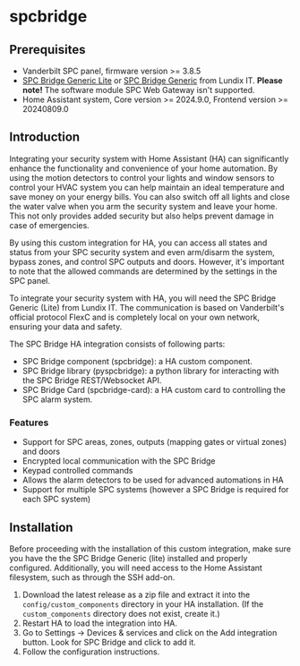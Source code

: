 # spcbridge
## Prerequisites
- Vanderbilt SPC panel, firmware version >= 3.8.5
- [SPC Bridge Generic Lite](https://www.lundix.se/spc-bridge-generic-lite/) or [SPC Bridge Generic](https://www.lundix.se/spc-bridge-generic/) from Lundix IT. **Please note!** The software module SPC Web Gateway isn't supported.
- Home Assistant system, Core version >= 2024.9.0, Frontend version >= 20240809.0

## Introduction
Integrating your security system with Home Assistant (HA) can significantly enhance the functionality and convenience of your home automation. By using the motion detectors to control your lights and window sensors to control your HVAC system you can help maintain an ideal temperature and save money on your energy bills. You can also switch off all lights and close the water valve when you arm the security system and leave your home. This not only provides added security but also helps prevent damage in case of emergencies.

By using this custom integration for HA, you can access all states and status from your SPC security system and even arm/disarm the system, bypass zones, and control SPC outputs and doors. However, it's important to note that the allowed commands are determined by the settings in the SPC panel.

To integrate your security system with HA, you will need the SPC Bridge Generic (Lite) from Lundix IT. The communication is based on Vanderbilt's official protocol FlexC and is completely local on your own network, ensuring your data and safety.

The SPC Bridge HA integration consists of following parts:
- SPC Bridge component (spcbridge): a HA custom component.
- SPC Bridge library (pyspcbridge): a python library for interacting with the SPC Bridge REST/Websocket API.
- SPC Bridge Card (spcbridge-card): a HA custom card to controlling the SPC alarm system.  

### Features
- Support for SPC areas, zones, outputs (mapping gates or virtual zones) and doors
- Encrypted local communication with the SPC Bridge
- Keypad controlled commands
- Allows the alarm detectors to be used for advanced automations in HA
- Support for multiple SPC systems (however a SPC Bridge is required for each SPC system)

## Installation
Before proceeding with the installation of this custom integration, make sure you have the the SPC Bridge Generic (lite) installed and properly configured. 
Additionally, you will need access to the Home Assistant filesystem, such as through the SSH add-on.

1. Download the latest release as a zip file and extract it into the `config/custom_components` directory in your HA installation. (If the `custom_components` directory does not exist, create it.)
2. Restart HA to load the integration into HA.
3. Go to Settings -> Devices & services and click on the Add integration button. Look for SPC Bridge and click to add it.
4. Follow the configuration instructions.


